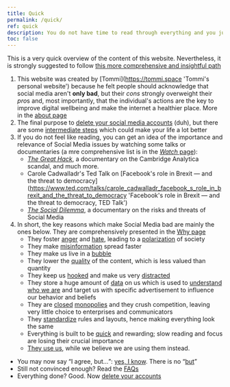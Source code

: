 ```yaml
---
title: Quick
permalink: /quick/
ref: quick
description: You do not have time to read through everything and you just want to know the key points? This is the right page to read.
toc: false
---
```

<div class='blue box'>
	This is a very quick overview of the content of this website. Nevertheless, it is strongly suggested to follow <a href='/path' title='Path'>this more comprehensive and insightful path</a>
</div>

1. This website was created by [Tommi](https://tommi.space 'Tommi's personal website') because he felt people should acknowledge that social media aren't **only bad**, but their *cons* strongly overweight their *pro*s and, most importantly, that the individual's actions are the key to improve digital wellbeing and make the internet a healthier place. More in the [about page](/about 'About quitsocialmedia.club')
2. The final purpose to [delete your social media accounts](/delete) (duh), but there are some [intermediate steps](/path) which could make your life a lot better
3. If you do not feel like reading, you can get an idea of the importance and relevance of Social Media issues by watching some talks or documentaries (a mre comprehensive list is in the [*Watch* page](/watch 'Watch')):
	- [<cite>The Great Hack</cite>](https://en.wikipedia.org/wiki/The_Great_Hack '“The Great Hack” on Wikipedia'), a documentary on the Cambridge Analytica scandal, and much more.
	- Carole Cadwalladr's Ted Talk on [Facebook's role in Brexit — and the threat to democracy](https://www.ted.com/talks/carole_cadwalladr_facebook_s_role_in_brexit_and_the_threat_to_democracy 'Facebook's role in Brexit — and the threat to democracy, TED Talk')
	- [<cite>The Social Dilemma</cite>](https://www.thesocialdilemma.com 'The Social Dilemma website'), a documentary on the risks and threats of Social Media
4. In short, the key reasons which make Social Media bad are mainly the ones below. They are comprehensively presented in the [Why page](/why 'Why')
	- They foster [anger](/why#anger 'Anger - Why') and [hate](/why#hate), leading to a [polarization](/why#polarization) of society
	- They make [misinformation](/why#misinformation) spread faster
	- They make us live in a [bubble](/why#bubble)
	- They lower the [quality](/why#quality) of the content, which is less valued than quantity
	- They keep us [hooked](/why#addiction) and make us very [distracted](/why#distraction)
	- They store a huge amount of [data](/why#data) on us which is used to [understand who we are](/why#profilation) and target us with specific advertisement to influence our behavior and beliefs
	- They are [closed](/why#closed) [monopolies](/why#monopolization) and they crush competition, leaving very little choice to enterprises and communicators
	- They [standardize](/why#standardization) rules and layouts, hence making everything look the same
	- Everything is built to be [quick](/why#hurry) and rewarding; slow reading and focus are losing their crucial importance
	- [They use us](/why#being-used), while we believe we are using them instead.
- You may now say <q>I agree, but…</q>: [yes, I know](/but '“But…”'). There is no “[but](/but '“But…”')”
- Still not convinced enough? Read the [FAQs](/faq 'Objections and Replies')
- Everything done? Good. Now [delete your accounts](/delete 'Delete')
